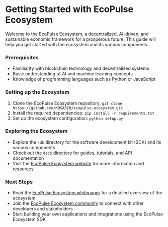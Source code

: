 Getting Started with EcoPulse Ecosystem
=====================================

Welcome to the EcoPulse Ecosystem, a decentralized, AI-driven, and sustainable economic framework for a prosperous future. This guide will help you get started with the ecosystem and its various components.

### Prerequisites

* Familiarity with blockchain technology and decentralized systems
* Basic understanding of AI and machine learning concepts
* Knowledge of programming languages such as Python or JavaScript

### Setting up the Ecosystem

1. Clone the EcoPulse Ecosystem repository: `git clone https://github.com/KOSASIH/ecopulse-ecosystem.git`
2. Install the required dependencies: `pip install -r requirements.txt`
3. Set up the ecosystem configuration: `python setup.py`

### Exploring the Ecosystem

* Explore the `sdk` directory for the software development kit (SDK) and its various components
* Check out the `docs` directory for guides, tutorials, and API documentation
* Visit the [EcoPulse Ecosystem website](https://ecopulse.io) for more information and resources

### Next Steps

* Read the [EcoPulse Ecosystem whitepaper](https://ecopulse.io/whitepaper.pdf) for a detailed overview of the ecosystem
* Join the [EcoPulse Ecosystem community](https://discord.gg/ecopulse) to connect with other developers and stakeholders
* Start building your own applications and integrations using the EcoPulse Ecosystem SDK
